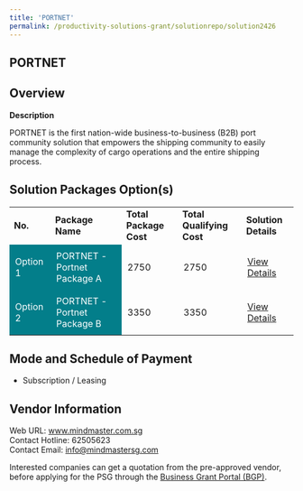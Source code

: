 ```yaml
---
title: 'PORTNET'
permalink: /productivity-solutions-grant/solutionrepo/solution2426
---
```


## PORTNET

## Overview

**Description**

PORTNET is the first nation-wide business-to-business (B2B) port community solution that empowers the shipping community to easily manage the complexity of cargo operations and the entire shipping process.

## Solution Packages Option(s)

<table>
<tr>
<td><b>No.</b></td>
<td><b>Package Name</b></td>
<td><b>Total Package Cost</b></td>
<td><b>Total Qualifying Cost</b></td>
<td><b>Solution Details</b></td>
</tr>
<tr>
<td style='padding: 10px; background-color: #037E8A; color: #FFFFFF;'>Option 1</td>
<td style='padding: 10px; background-color: #037E8A; color: #FFFFFF;'>PORTNET - Portnet Package A</td>
<td style='padding: 10px;'>2750</td>
<td style='padding: 10px;'>2750</td>
<td style='padding: 10px;'><a href='https://www.gobusiness.gov.sg/images/psg/Portnet_20200827_Desensitised_Annex_3_Part_1.pdf' target='_blank'>View Details</a></td>
</tr>
<tr>
<td style='padding: 10px; background-color: #037E8A; color: #FFFFFF;'>Option 2</td>
<td style='padding: 10px; background-color: #037E8A; color: #FFFFFF;'>PORTNET - Portnet Package B</td>
<td style='padding: 10px;'>3350</td>
<td style='padding: 10px;'>3350</td>
<td style='padding: 10px;'><a href='https://www.gobusiness.gov.sg/images/psg/Portnet_20200827_Desensitised_Annex_3_Part_2.pdf' target='_blank'>View Details</a></td>
</tr>
</table>

## Mode and Schedule of Payment

 - Subscription / Leasing

## Vendor Information

 Web URL: www.mindmaster.com.sg <br>Contact Hotline: 62505623 <br>Contact Email: info@mindmastersg.com <br>

Interested companies can get a quotation from the pre-approved vendor, before applying for the PSG through the <a href='https://www.businessgrants.gov.sg/' target='_blank' rel='noopener'>Business Grant Portal (BGP)</a>.

<script src="/jquery/resize-tables.js"></script>
